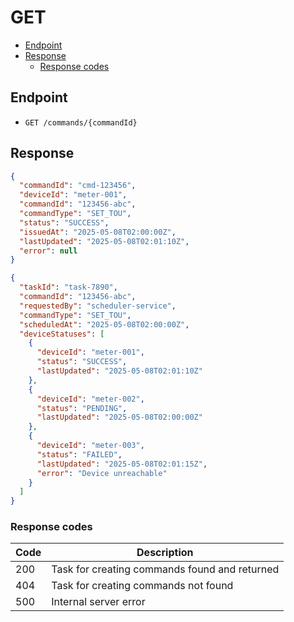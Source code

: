 # GET
- [Endpoint](#endpoint)
- [Response](#response)
  - [Response codes](#response-codes)
## Endpoint
- `GET /commands/{commandId}`

## Response
```json
{
  "commandId": "cmd-123456",
  "deviceId": "meter-001",
  "commandId": "123456-abc",
  "commandType": "SET_TOU",
  "status": "SUCCESS",
  "issuedAt": "2025-05-08T02:00:00Z",
  "lastUpdated": "2025-05-08T02:01:10Z",
  "error": null
}
```

```json
{
  "taskId": "task-7890",
  "commandId": "123456-abc",
  "requestedBy": "scheduler-service",
  "commandType": "SET_TOU",
  "scheduledAt": "2025-05-08T02:00:00Z",
  "deviceStatuses": [
    {
      "deviceId": "meter-001",
      "status": "SUCCESS",
      "lastUpdated": "2025-05-08T02:01:10Z"
    },
    {
      "deviceId": "meter-002",
      "status": "PENDING",
      "lastUpdated": "2025-05-08T02:00:00Z"
    },
    {
      "deviceId": "meter-003",
      "status": "FAILED",
      "lastUpdated": "2025-05-08T02:01:15Z",
      "error": "Device unreachable"
    }
  ]
}
```
### Response codes

| Code | Description                              |
| ---- | ---------------------------------------- |
| 200  | Task for creating commands found and returned |
| 404  | Task for creating commands not found          |
| 500  | Internal server error                         |
